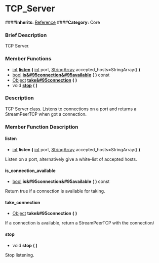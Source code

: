#  TCP_Server  
####**Inherits:** [Reference](class_reference)
####**Category:** Core

###  Brief Description  
TCP Server.

###  Member Functions 
  * [int](class_int)  **[listen](#listen)**  **(** [int](class_int) port, [StringArray](class_stringarray) accepted_hosts=StringArray()  **)**
  * [bool](class_bool)  **[is&#95connection&#95available](#is_connection_available)**  **(** **)** const
  * [Object](class_object)  **[take&#95connection](#take_connection)**  **(** **)**
  * void  **[stop](#stop)**  **(** **)**

###  Description  
TCP Server class. Listens to connections on a port and returns a StreamPeerTCP when got a connection.

###  Member Function Description  

#### <a name="listen">listen</a>
  * [int](class_int)  **listen**  **(** [int](class_int) port, [StringArray](class_stringarray) accepted_hosts=StringArray()  **)**

Listen on a port, alternatively give a white-list of accepted hosts.

#### <a name="is_connection_available">is_connection_available</a>
  * [bool](class_bool)  **is&#95connection&#95available**  **(** **)** const

Return true if a connection is available for taking.

#### <a name="take_connection">take_connection</a>
  * [Object](class_object)  **take&#95connection**  **(** **)**

If a connection is available, return a StreamPeerTCP with the connection/

#### <a name="stop">stop</a>
  * void  **stop**  **(** **)**

Stop listening.
